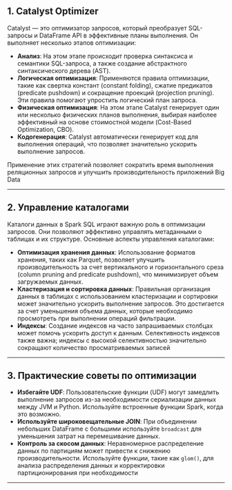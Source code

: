 
## 1. Catalyst Optimizer

Catalyst — это оптимизатор запросов, который преобразует SQL-запросы и DataFrame API в эффективные планы выполнения. Он выполняет несколько этапов оптимизации:

- **Анализ**: На этом этапе происходит проверка синтаксиса и семантики SQL-запроса, а также создание абстрактного синтаксического дерева (AST).
- **Логическая оптимизация**: Применяются правила оптимизации, такие как свертка констант (constant folding), сжатие предикатов (predicate pushdown) и сокращение проекций (projection pruning). Эти правила помогают упростить логический план запроса.
- **Физическая оптимизация**: На этом этапе Catalyst генерирует один или несколько физических планов выполнения, выбирая наиболее эффективный на основе стоимостной модели (Cost-Based Optimization, CBO).
- **Кодогенерация**: Catalyst автоматически генерирует код для выполнения операций, что позволяет значительно ускорить выполнение запросов.

Применение этих стратегий позволяет сократить время выполнения реляционных запросов и улучшить производительность приложений Big Data

---
## 2. Управление каталогами

Каталоги данных в Spark SQL играют важную роль в оптимизации запросов. Они позволяют эффективно управлять метаданными о таблицах и их структуре. Основные аспекты управления каталогами:

- **Оптимизация хранения данных**: Использование форматов хранения, таких как Parquet, позволяет улучшить производительность за счет вертикального и горизонтального среза (column pruning and predicate pushdown), что минимизирует объем загружаемых данных.
- **Кластеризация и сортировка данных**: Правильная организация данных в таблицах с использованием кластеризации и сортировки может значительно ускорить выполнение запросов. Это достигается за счет уменьшения объема данных, которые необходимо просмотреть при выполнении операций фильтрации.
- **Индексы**: Создание индексов на часто запрашиваемых столбцах может помочь ускорить доступ к данным. Селективность индексов также важна; индексы с высокой селективностью значительно сокращают количество просматриваемых записей 
---

## 3. Практические советы по оптимизации

- **Избегайте UDF**: Пользовательские функции (UDF) могут замедлить выполнение запросов из-за необходимости сериализации данных между JVM и Python. Используйте встроенные функции Spark, когда это возможно.
- **Используйте широковещательные JOIN**: При объединении небольших DataFrame с большими используйте `broadcast` для уменьшения затрат на перемешивание данных.
- **Контроль за скосом данных**: Неравномерное распределение данных по партициям может привести к снижению производительности. Используйте функции, такие как `glom()`, для анализа распределения данных и корректировки партиционирования при необходимости
---
